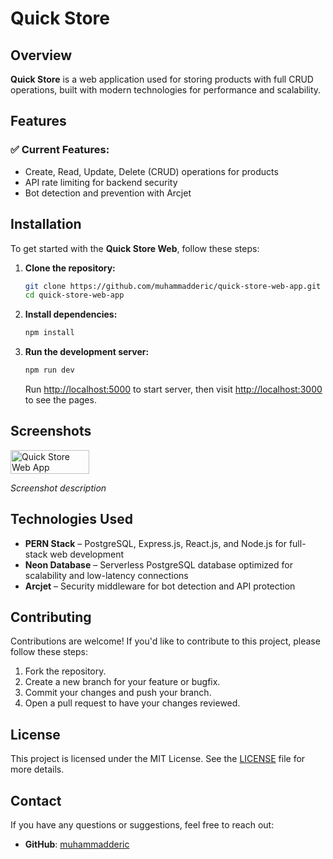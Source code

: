# Quick Store

## Overview

**Quick Store** is a web application used for storing products with full CRUD operations, built with modern technologies for performance and scalability.

## Features

### ✅ Current Features:
- Create, Read, Update, Delete (CRUD) operations for products
- API rate limiting for backend security
- Bot detection and prevention with Arcjet

## Installation

To get started with the **Quick Store Web**, follow these steps:

1. **Clone the repository:**

    ```bash
    git clone https://github.com/muhammadderic/quick-store-web-app.git
    cd quick-store-web-app
    ```

2. **Install dependencies:**

    ```bash
    npm install
    ```

3. **Run the development server:**

    ```bash
    npm run dev
    ```

    Run [http://localhost:5000](http://localhost:5000) to start server, then visit [http://localhost:3000](http://localhost:3000) to see the pages.

## Screenshots

<div style="display: flex; justify-content: space-between;">
    <img src="./quick-store-app.png.jpeg" alt="Quick Store Web App" width="50%" />
</div>

*Screenshot description*

## Technologies Used

- **PERN Stack** – PostgreSQL, Express.js, React.js, and Node.js for full-stack web development
- **Neon Database** – Serverless PostgreSQL database optimized for scalability and low-latency connections
- **Arcjet** – Security middleware for bot detection and API protection

## Contributing

Contributions are welcome! If you'd like to contribute to this project, please follow these steps:

1. Fork the repository.
2. Create a new branch for your feature or bugfix.
3. Commit your changes and push your branch.
4. Open a pull request to have your changes reviewed.

## License

This project is licensed under the MIT License. See the [LICENSE](LICENSE) file for more details.

## Contact

If you have any questions or suggestions, feel free to reach out:

- **GitHub**: [muhammadderic](https://github.com/muhammadderic)
